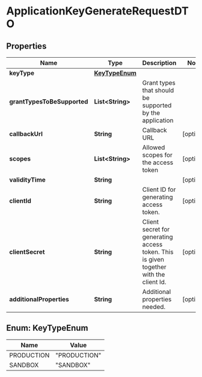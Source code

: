 
# ApplicationKeyGenerateRequestDTO

## Properties
Name | Type | Description | Notes
------------ | ------------- | ------------- | -------------
**keyType** | [**KeyTypeEnum**](#KeyTypeEnum) |  | 
**grantTypesToBeSupported** | **List&lt;String&gt;** | Grant types that should be supported by the application | 
**callbackUrl** | **String** | Callback URL |  [optional]
**scopes** | **List&lt;String&gt;** | Allowed scopes for the access token |  [optional]
**validityTime** | **String** |  |  [optional]
**clientId** | **String** | Client ID for generating access token. |  [optional]
**clientSecret** | **String** | Client secret for generating access token. This is given together with the client Id. |  [optional]
**additionalProperties** | **String** | Additional properties needed. |  [optional]


<a name="KeyTypeEnum"></a>
## Enum: KeyTypeEnum
Name | Value
---- | -----
PRODUCTION | &quot;PRODUCTION&quot;
SANDBOX | &quot;SANDBOX&quot;



